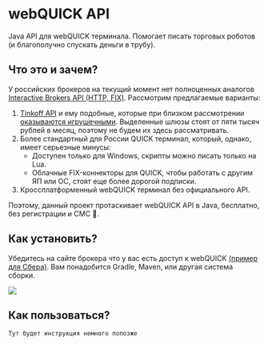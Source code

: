 # webQUICK API

Java API для webQUICK терминала. Помогает писать торговых роботов (и благополучно спускать деньги в трубу).

## Что это и зачем?

У российских брокеров на текущий момент нет полноценных аналогов [Interactive Brokers API (HTTP, FIX)](https://www.interactivebrokers.com/en/trading/ib-api.php). Рассмотрим предлагаемые варианты:

1. [Tinkoff API](https://www.tinkoff.ru/invest/open-api/) и ему подобные, которые при близком рассмотрении [оказываются игрушечными](https://habr.com/ru/post/592093/#comment_23810459). Выделенные шлюзы стоят от пяти тысяч рублей в месяц, поэтому не будем их здесь рассматривать.
2. Более стандартный для России QUICK терминал, который, однако, имеет серьезные минусы:
     * Доступен только для Windows, скрипты можно писать только на Lua. 
     * Облачные FIX-коннекторы для QUICK, чтобы работать с другим ЯП или ОС, стоят еще более дорогой подписки.
3. Кроссплатформенный webQUICK терминал без официального API.

Поэтому, данный проект протаскивает webQUICK API в Java, бесплатно, без регистрации и СМС 🙂.


## Как установить?

Убедитесь на сайте брокера что у вас есть доступ к webQUICK [(пример для Сбера)](https://www.sberbank.ru/ru/person/investments/broker_service/quik). Вам понадобится Gradle, Maven, или другая система сборки.

[![](https://jitpack.io/v/demidko/library.svg)](https://jitpack.io/#demidko/library)

## Как пользоваться?

```kotlin
Тут будет инструкция немного попозже
```







